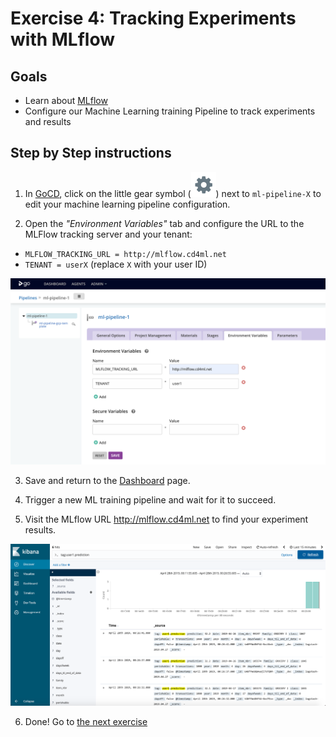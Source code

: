 # Exercise 4: Tracking Experiments with MLflow

## Goals

* Learn about [MLflow](https://mlflow.org/)
* Configure our Machine Learning training Pipeline to track experiments and
results

## Step by Step instructions

1. In [GoCD](http://gocd.cd4ml.net), click on the little gear symbol
(![gear](./images/gear.png)) next to `ml-pipeline-X` to edit your machine
learning pipeline configuration.

2. Open the *"Environment Variables"* tab and configure the URL to the MLFlow
tracking server and your tenant:

  * `MLFLOW_TRACKING_URL = http://mlflow.cd4ml.net`
  * `TENANT = userX` (replace `X` with your user ID)

  <kbd>![Configure ML pipeline to track with MLflow](./images/4-mlflow-setup.png)</kbd>

3. Save and return to the [Dashboard](http://gocd.cd4ml.net) page.

4. Trigger a new ML training pipeline and wait for it to succeed.

5. Visit the MLflow URL http://mlflow.cd4ml.net to find your experiment results.

<kbd>![Model monitoring in Kibana](./images/5-kibana.png)</kbd>

6. Done! Go to [the next exercise](./5-model-monitoring.md)
